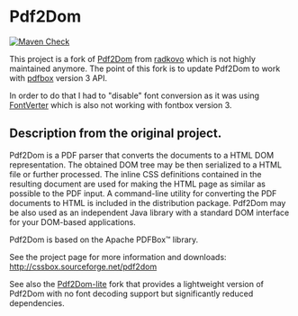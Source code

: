 # Pdf2Dom

[![Maven Check](https://github.com/se-be/Pdf2Dom/actions/workflows/maven-check.yml/badge.svg)](https://github.com/se-be/Pdf2Dom/actions/workflows/maven-check.yml)

This project is a fork of [Pdf2Dom](https://github.com/radkovo/Pdf2Dom) from [radkovo](https://github.com/radkovo) which is not highly maintained anymore.
The point of this fork is to update Pdf2Dom to work with [pdfbox](https://github.com/apache/pdfbox) version 3 API.

In order to do that I had to "disable" font conversion as it was using [FontVerter](https://github.com/m-abboud/FontVerter) which is also not working with fontbox version 3.

## Description from the original project.

Pdf2Dom is a PDF parser that converts the documents to a HTML DOM representation. The obtained DOM tree may be then
serialized to a HTML file or further processed. The inline CSS definitions contained in the resulting document are
used for making the HTML page as similar as possible to the PDF input. A command-line utility for converting the PDF
documents to HTML is included in the distribution package. Pdf2Dom may be also used as an independent Java library
with a standard DOM interface for your DOM-based applications. 

Pdf2Dom is based on the Apache PDFBox™ library.

See the project page for more information and downloads:
http://cssbox.sourceforge.net/pdf2dom

See also the [Pdf2Dom-lite](https://github.com/radkovo/Pdf2Dom-lite) fork that provides a lightweight version 
of Pdf2Dom with no font decoding support but significantly reduced dependencies.
